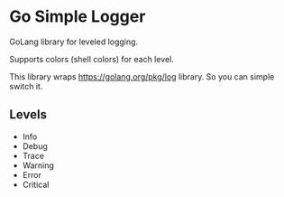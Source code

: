 # Go Simple Logger

GoLang library for leveled logging.

Supports colors (shell colors) for each level.

This library wraps https://golang.org/pkg/log library. So you can simple switch it.

## Levels
- Info
- Debug
- Trace
- Warning
- Error
- Critical


